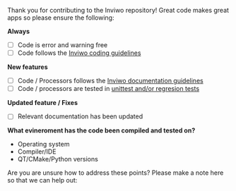 Thank you for contributing to the Inviwo repository! Great code makes great apps so please ensure the following:

**Always**
- [ ] Code is error and warning free
- [ ] Code follows the [Inviwo coding guidelines](https://github.com/inviwo/inviwo/wiki/Coding-Conventions)

**New features**
- [ ] Code / Processors follows the [Inviwo documentation guidelines](https://github.com/inviwo/inviwo/wiki/Documentation-guide)
- [ ] Code / processors are tested in [unittest and/or regresion tests](https://github.com/inviwo/inviwo/wiki/Manual#testing)

**Updated feature / Fixes** 
- [ ] Relevant documentation has been updated

**What evineroment has the code been compiled and tested on?** 
- Operating system
- Compiler/IDE
- QT/CMake/Python versions

Are you are unsure how to address these points? Please make a note here so that we can help out:
